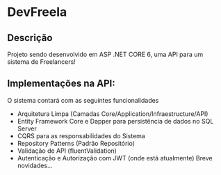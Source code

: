 # DevFreela
## Descrição
<p> Projeto sendo desenvolvido em ASP .NET CORE 6, uma API para um sistema de Freelancers! </p>

## Implementações na API:

O sistema contará com as seguintes funcionalidades 
+ Arquitetura Limpa (Camadas Core/Application/Infraestructure/API)
+ Entity Framework Core e Dapper para persistência de dados no SQL Server
+ CQRS para as responsabilidades do Sistema
+ Repository Patterns (Padrão Repositório)
+ Validação de API (fluentValidation)
+ Autenticação e Autorização com JWT (onde está atualmente)
Breve novidades...

